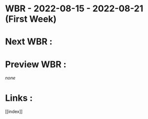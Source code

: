 # WBR - 2022-08-15  - 2022-08-21 (First Week)

# Next WBR :

# Preview WBR :
*none*

# Links : 
[[index]]
